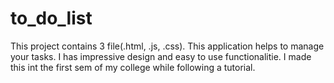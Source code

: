 # to_do_list
This project contains 3 file(.html, .js, .css). This application helps to manage your tasks. I has impressive design and easy to use functionalitie. I made this int the first sem of my college while following a tutorial.
